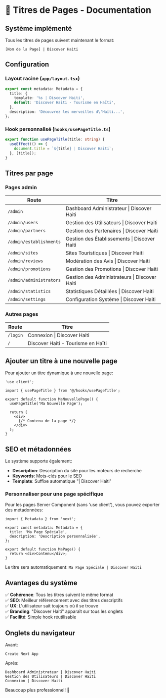 # 📄 Titres de Pages - Documentation

## Système implémenté

Tous les titres de pages suivent maintenant le format:
```
[Nom de la Page] | Discover Haiti
```

## Configuration

### Layout racine (`app/layout.tsx`)
```typescript
export const metadata: Metadata = {
  title: {
    template: '%s | Discover Haiti',
    default: 'Discover Haiti - Tourisme en Haïti',
  },
  description: 'Découvrez les merveilles d\'Haïti...',
};
```

### Hook personnalisé (`hooks/usePageTitle.ts`)
```typescript
export function usePageTitle(title: string) {
  useEffect(() => {
    document.title = `${title} | Discover Haiti`;
  }, [title]);
}
```

## Titres par page

### Pages admin
| Route | Titre |
|-------|-------|
| `/admin` | Dashboard Administrateur \| Discover Haiti |
| `/admin/users` | Gestion des Utilisateurs \| Discover Haiti |
| `/admin/partners` | Gestion des Partenaires \| Discover Haiti |
| `/admin/establishments` | Gestion des Établissements \| Discover Haiti |
| `/admin/sites` | Sites Touristiques \| Discover Haiti |
| `/admin/reviews` | Modération des Avis \| Discover Haiti |
| `/admin/promotions` | Gestion des Promotions \| Discover Haiti |
| `/admin/administrators` | Gestion des Administrateurs \| Discover Haiti |
| `/admin/statistics` | Statistiques Détaillées \| Discover Haiti |
| `/admin/settings` | Configuration Système \| Discover Haiti |

### Autres pages
| Route | Titre |
|-------|-------|
| `/login` | Connexion \| Discover Haiti |
| `/` | Discover Haiti - Tourisme en Haïti |

## Ajouter un titre à une nouvelle page

Pour ajouter un titre dynamique à une nouvelle page:

```tsx
'use client';

import { usePageTitle } from '@/hooks/usePageTitle';

export default function MaNouvellePage() {
  usePageTitle('Ma Nouvelle Page');
  
  return (
    <div>
      {/* Contenu de la page */}
    </div>
  );
}
```

## SEO et métadonnées

Le système supporte également:
- **Description**: Description du site pour les moteurs de recherche
- **Keywords**: Mots-clés pour le SEO
- **Template**: Suffixe automatique "| Discover Haiti"

### Personnaliser pour une page spécifique

Pour les pages Server Component (sans 'use client'), vous pouvez exporter des métadonnées:

```tsx
import { Metadata } from 'next';

export const metadata: Metadata = {
  title: 'Ma Page Spéciale',
  description: 'Description personnalisée',
};

export default function MaPage() {
  return <div>Contenu</div>;
}
```

Le titre sera automatiquement: `Ma Page Spéciale | Discover Haiti`

## Avantages du système

✅ **Cohérence**: Tous les titres suivent le même format  
✅ **SEO**: Meilleur référencement avec des titres descriptifs  
✅ **UX**: L'utilisateur sait toujours où il se trouve  
✅ **Branding**: "Discover Haiti" apparaît sur tous les onglets  
✅ **Facilité**: Simple hook réutilisable  

## Onglets du navigateur

Avant:
```
Create Next App
```

Après:
```
Dashboard Administrateur | Discover Haiti
Gestion des Utilisateurs | Discover Haiti
Connexion | Discover Haiti
```

Beaucoup plus professionnel! 🎯
